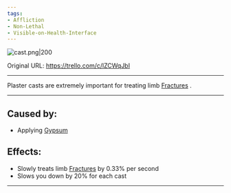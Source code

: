 ```yaml
---
tags:
- Affliction
- Non-Lethal
- Visible-on-Health-Interface
---
```


![cast.png\|200](//Extremities/Plaster%20Cast%20-%20Attachments/6718845db30472d958dd7e71.png)

Original URL: https://trello.com/c/lZCWqJbI

---

Plaster casts are extremely important for treating limb [Fractures](../Bones/Fractures.md) .

---

## Caused by:

- Applying [Gypsum](../Items/Gypsum.md)

## Effects:

- Slowly treats limb [Fractures](../Bones/Fractures.md) by 0.33% per second
- Slows you down by 20% for each cast

---

